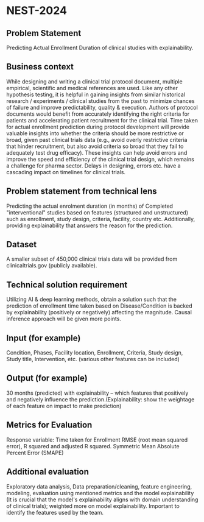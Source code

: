 # NEST-2024

## Problem Statement

Predicting Actual Enrollment Duration of clinical studies with explainability.

## Business context

While designing and writing a clinical trial protocol document, multiple empirical, scientific and medical references are used. Like any other hypothesis testing, it is helpful in gaining insights from similar historical research / experiments / clinical studies from the past to minimize chances of failure and improve predictability, quality & execution. Authors of protocol documents would benefit from accurately identifying the right criteria for patients and accelerating patient recruitment for the clinical trial. Time taken for actual enrollment prediction during protocol development will provide valuable insights into whether the criteria should be more restrictive or broad, given past clinical trials data (e.g., avoid overly restrictive criteria that hinder recruitment, but also avoid criteria so broad that they fail to adequately test drug efficacy). These insights can help avoid errors and improve the speed and efficiency of the clinical trial design, which remains a challenge for pharma sector. Delays in designing, errors etc. have a cascading impact on timelines for clinical trials. 

## Problem statement from technical lens

Predicting the actual enrolment duration (in months) of Completed "interventional" studies based on features (structured and unstructured) such as enrollment, study design, criteria, facility, country etc. Additionally, providing explainability that answers the reason for the prediction.

## Dataset

A smaller subset of 450,000 clinical trials data will be provided from clinicaltrials.gov (publicly available).

## Technical solution requirement

Utilizing AI & deep learning methods, obtain a solution such that the prediction of enrollment time taken based on Disease/Condition is backed by explainability (positively or negatively) affecting the magnitude. Causal inference approach will be given more points.

## Input (for example)

Condition, Phases, Facility location, Enrollment, Criteria, Study design, Study title, Intervention, etc. (various other features can be included)

## Output (for example)

30 months (predicted) with explainability – which features that positively and negatively influence the prediction.(Explainability: show the weightage of each feature on impact to make prediction)

## Metrics for Evaluation

Response variable: Time taken for Enrollment
RMSE (root mean squared error), R squared and adjusted R squared.
Symmetric Mean Absolute Percent Error (SMAPE)

## Additional evaluation

Exploratory data analysis, Data preparation/cleaning, feature engineering, modeling, evaluation using mentioned metrics and the model explainability (It is crucial that the model's explainability aligns with domain understanding of clinical trials); weighted more on model explainability. Important to identify the features used by the team.
